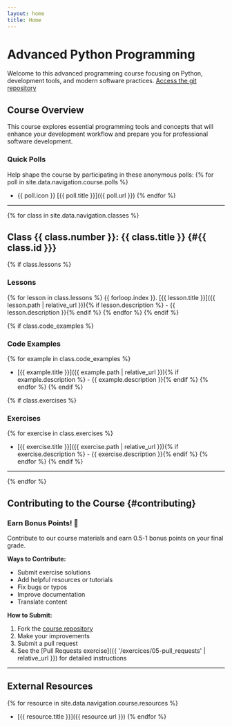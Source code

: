```yaml
---
layout: home
title: Home
---
```


# Advanced Python Programming

Welcome to this advanced programming course focusing on Python, development tools, and modern software practices.
[Access the git repository](https://github.com/KnuxV/advanced_programming_python)

## Course Overview

This course explores essential programming tools and concepts that will enhance your development workflow and prepare you for professional software development.

### Quick Polls
Help shape the course by participating in these anonymous polls:
{% for poll in site.data.navigation.course.polls %}
- {{ poll.icon }} [{{ poll.title }}]({{ poll.url }})
{% endfor %}

---

{% for class in site.data.navigation.classes %}
## Class {{ class.number }}: {{ class.title }} {#{{ class.id }}}

{% if class.lessons %}
### Lessons
{% for lesson in class.lessons %}
{{ forloop.index }}. [{{ lesson.title }}]({{ lesson.path | relative_url }}){% if lesson.description %} - {{ lesson.description }}{% endif %}
{% endfor %}
{% endif %}

{% if class.code_examples %}
### Code Examples
{% for example in class.code_examples %}
- [{{ example.title }}]({{ example.path | relative_url }}){% if example.description %} - {{ example.description }}{% endif %}
{% endfor %}
{% endif %}

{% if class.exercises %}
### Exercises
{% for exercise in class.exercises %}
- [{{ exercise.title }}]({{ exercise.path | relative_url }}){% if exercise.description %} - {{ exercise.description }}{% endif %}
{% endfor %}
{% endif %}

---

{% endfor %}

## Contributing to the Course {#contributing}

### Earn Bonus Points! 🌟
Contribute to our course materials and earn 0.5-1 bonus points on your final grade.

**Ways to Contribute:**
- Submit exercise solutions
- Add helpful resources or tutorials
- Fix bugs or typos
- Improve documentation
- Translate content

**How to Submit:**
1. Fork the [course repository](https://github.com/KnuxV/advanced_programming_python)
2. Make your improvements
3. Submit a pull request
4. See the [Pull Requests exercise]({{ '/exercices/05-pull_requests' | relative_url }}) for detailed instructions

---

## External Resources

{% for resource in site.data.navigation.course.resources %}
- [{{ resource.title }}]({{ resource.url }})
{% endfor %}
